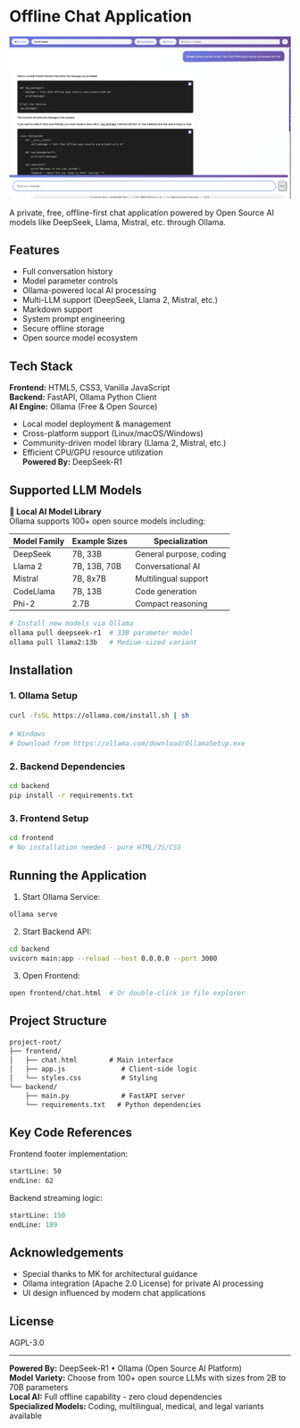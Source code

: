 # Offline Chat Application

![Chat Interface](screenshots/chat-interface.png)

A private, free, offline-first chat application powered by Open Source AI models like DeepSeek, Llama, Mistral, etc. through Ollama.

## Features
- Full conversation history
- Model parameter controls
- Ollama-powered local AI processing
- Multi-LLM support (DeepSeek, Llama 2, Mistral, etc.)
- Markdown support
- System prompt engineering
- Secure offline storage
- Open source model ecosystem

## Tech Stack
**Frontend:** HTML5, CSS3, Vanilla JavaScript  
**Backend:** FastAPI, Ollama Python Client  
**AI Engine:** Ollama (Free & Open Source)  
  - Local model deployment & management  
  - Cross-platform support (Linux/macOS/Windows)  
  - Community-driven model library (Llama 2, Mistral, etc.)  
  - Efficient CPU/GPU resource utilization  
**Powered By:** DeepSeek-R1

## Supported LLM Models
**🧠 Local AI Model Library**  
Ollama supports 100+ open source models including:

| Model Family | Example Sizes | Specialization |
|--------------|---------------|----------------|
| DeepSeek     | 7B, 33B       | General purpose, coding |
| Llama 2      | 7B, 13B, 70B  | Conversational AI      |
| Mistral      | 7B, 8x7B      | Multilingual support   |
| CodeLlama    | 7B, 13B       | Code generation        |
| Phi-2        | 2.7B          | Compact reasoning      |

```bash
# Install new models via Ollama
ollama pull deepseek-r1  # 33B parameter model
ollama pull llama2:13b   # Medium-sized variant
```

## Installation

### 1. Ollama Setup
```bash
curl -fsSL https://ollama.com/install.sh | sh

# Windows
# Download from https://ollama.com/download/OllamaSetup.exe
```

### 2. Backend Dependencies
```bash
cd backend
pip install -r requirements.txt
```

### 3. Frontend Setup
```bash
cd frontend
# No installation needed - pure HTML/JS/CSS
```

## Running the Application

1. Start Ollama Service:
```bash
ollama serve
```

2. Start Backend API:
```bash
cd backend
uvicorn main:app --reload --host 0.0.0.0 --port 3000
```

3. Open Frontend:
```bash
open frontend/chat.html  # Or double-click in file explorer
```

## Project Structure
```
project-root/
├── frontend/
│   ├── chat.html        # Main interface
│   ├── app.js              # Client-side logic
│   └── styles.css          # Styling
└── backend/
    ├── main.py             # FastAPI server
    └── requirements.txt   # Python dependencies
```

## Key Code References

Frontend footer implementation:
```html:frontend/chat.html
startLine: 50
endLine: 62
```

Backend streaming logic:
```python:backend/main.py
startLine: 150
endLine: 189
```

## Acknowledgements
- Special thanks to MK for architectural guidance
- Ollama integration (Apache 2.0 License) for private AI processing
- UI design influenced by modern chat applications

## License
AGPL-3.0

---

**Powered By:** DeepSeek-R1 • Ollama (Open Source AI Platform)  
**Model Variety:** Choose from 100+ open source LLMs with sizes from 2B to 70B parameters  
**Local AI:** Full offline capability - zero cloud dependencies  
**Specialized Models:** Coding, multilingual, medical, and legal variants available
